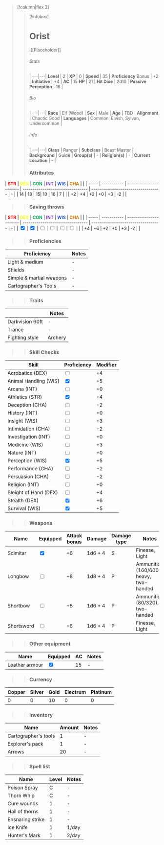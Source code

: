 >[!column|flex 2]
>> [!infobox]
>> # Orist
>> ![[Placeholder]]
>> ###### Stats
>>  |
>> ---|---|
>> **Level** | 2 |
>> **XP** | 0 |
>> **Speed** | 35 |
>> **Proficiency** Bonus | +2 |
>> **Initiative** | +4 |
>> **AC** | 15
>> **HP** | 21 |
>> **Hit Dice** | 2d10  |
>> **Passive Perception** | 16 |
>>  
>> ###### Bio
>>   |
>> ---|---|
>> **Race** | Elf (Wood) |
>> **Sex** | Male |
>> **Age** | TBD |
>> **Alignment** | Chaotic Good |
>> **Languages** | Common, Elvish, Sylvan, Undercommon |
>> ###### Info
>>   |
>> ---|---|
>> **Class** | Ranger |
>> **Subclass** | Beast Master |
>> **Background** | Guide |
>> **Group(s)** | - |
>> **Religion(s)** | - |
>> **Current Location** | - |
>>
>> ### Attributes
| <font color="#ff0000">**STR**</font> | <font color="#ffff00">**DEX**</font> | <font color="#00b050">**CON**</font> | <font color="#7030a0">**INT**</font> | <font color="#245bdb">**WIS**</font> | <font color="#de7802">**CHA**</font> | |
| ----- | ----------- | ----------------------- | --------------------------------- | ----------------------------------- | - |
| 14 | 18 | 15| 10 | 16 | 7 | |
| +2 | +4 | +2  | +0 | +3 | -2 | |
>> ### Saving throws
| <font color="#ff0000">**STR**</font> | <font color="#ffff00">**DEX**</font> | <font color="#00b050">**CON**</font> | <font color="#7030a0">**INT**</font> | <font color="#245bdb">**WIS**</font> | <font color="#de7802">**CHA**</font> | |
| ----- | ----------- | ----------------------- | --------------------------------- | ----------------------------------- | - |
| <input type="checkbox" checked> | <input type="checkbox" checked> | <input type="checkbox" unchecked>  | <input type="checkbox" unchecked> | <input type="checkbox" unchecked> | <input type="checkbox" unchecked> | |
| +4 | +6 | +2 | +0 | +3 | -2 | |
>> ### Proficiencies
| Proficiency               | Notes |
| --------------------- | --------------------------------- | 
| Light & medium      | - |
| Shields      | - |
| Simple & martial weapons      | - |
| Cartographer's Tools     | - |
>> ### Traits
|                | Notes |
| --------------------- | --------------------------------- | 
| Darkvision 60ft      | - |
| Trance      | - |
| Fighting style     | Archery |
>> ### Skill Checks
| Skill               | Proficiency   | Modifier |
| --------------------- | --------------------------------- | --- |
| Acrobatics (DEX)      | <input type="checkbox" unchecked> | +4 |
| Animal Handling (WIS) | <input type="checkbox" checked> | +5 |
| Arcana (INT)          | <input type="checkbox" unchecked> | +0 |
| Athletics (STR)       | <input type="checkbox" checked> | +4 |
| Deception (CHA)       | <input type="checkbox" unchecked> | -2 |
| History (INT)         | <input type="checkbox" unchecked> | +0 |
| Insight (WIS)         | <input type="checkbox" unchecked>   | +3 |
| Intimidation (CHA)    | <input type="checkbox" unchecked> | -2 |
| Investigation (INT)   | <input type="checkbox" unchecked>   | +0 |
| Medicine (WIS)        | <input type="checkbox" unchecked> | +3 |
| Nature (INT)          | <input type="checkbox" unchecked> | +0 |
| Perception (WIS)      | <input type="checkbox" checked>   | +5 |
| Performance (CHA)     | <input type="checkbox" unchecked> | -2 |
| Persuasion (CHA)      | <input type="checkbox" unchecked> | -2 |
| Religion (INT)        | <input type="checkbox" unchecked> | +0 |
| Sleight of Hand (DEX) | <input type="checkbox" unchecked> | +4 |
| Stealth (DEX)         | <input type="checkbox" checked> | +6 |
| Survival (WIS)        | <input type="checkbox" checked> | +5 |
>>  ### Weapons
| Name         | Equipped         | Attack bonus         | Damage         | Damage type         | Notes         |
| -------------- | -------------- | ------------ | ---------------- | ---------------- | ---------------- |
| Scimitar | <input type="checkbox" checked> | +6 | 1d6 + 4 | S | Finesse, Light |
| Longbow | <input type="checkbox" unchecked> | +8 | 1d8 + 4 | P | Ammunition (160/600), heavy, two-handed |
| Shortbow | <input type="checkbox" unchecked> | +8 | 1d6 + 4 | P | Ammunition (80/320), two-handed |
| Shortsword | <input type="checkbox" unchecked> | +6 | 1d6 + 4 | P | Finesse, Light |
>>  ### Other equipment
| Name         | Equipped         | AC         | Notes         |
| -------------- | -------------- | ------------ | ---------------- |
| Leather armour | <input type="checkbox" checked> | 15 | - |
>>  ### Currency
| Copper         | Silver         | Gold         | Electrum         | Platinum         |
| -------------- | -------------- | ------------ | ---------------- | ---------------- |
| 0 | 0 | 10 | 0 | 0 |
>>  ### Inventory
| Name         | Amount         | Notes         |
| -------------- | -------------- | ------------ |
| Cartographer's tools | 1 | - |
| Explorer's pack | 1 | - |
| Arrows | 20 | - |
>>  ### Spell list
| Name         | Level         | Notes         |
| -------------- | -------------- | ------------ |
| Poison Spray | C | - |
| Thorn Whip | C | - |
| Cure wounds | 1 | - |
| Hail of thorns | 1 | - |
| Ensnaring strike | 1 | - |
| Ice Knife | 1 | 1/day |
| Hunter's Mark | 1 | 2/day |
